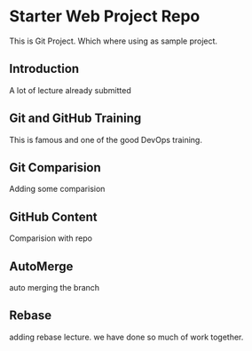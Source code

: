 # Starter Web Project Repo
This is Git Project. Which where using as sample project.


## Introduction
A lot of lecture already submitted


## Git and GitHub Training
This is famous and one of the good DevOps training.

## Git Comparision
Adding some comparision

## GitHub Content
Comparision with repo

## AutoMerge
auto merging the branch

## Rebase
adding rebase lecture. we have done so much of work together.